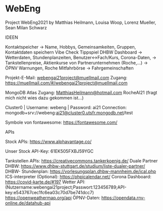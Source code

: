 # WebEng
Project WebEng2021 by Matthias Heilmann, Louisa Woop, Lorenz Mueller, Sean Milan Schwarz

IDEEN

Kontaktspeicher -> Name, Hobbys, Gemeinsamkeiten, Gruppen, Kontaktdaten speichern
Vibe Check
Tippspiel
DHBW Dashboard -> Wetterdaten, Stundenplanzeiten, Benutzer<->Fach/Kurs, Corona-Daten, 
	       -> Tankstellenpreise, Aktienkurse von Partnerunternehmen (Roche,...)
	       -> ÖPNV Warnungen, 
Roche Mitfahrbörse -> Fahrgemeinschaften

Projekt-E-Mail:	webengai21project@muellmail.com
Zugang:			https://muellmail.com/#/webengai21project@muellmail.com

MongoDB Atlas Zugang: 	MatthiasHeilmann@hotmail.com
						RocheAI21
						(fragt mich nicht wies dazu gekommen ist...)

Cluster0	|	Username: webeng	|	Password:	ai21
Connection:		mongodb+srv://webeng:ai21@cluster0.utsfr.mongodb.net/test

Symbole von fontawesome: https://fontawesome.com/

APIs

Stock APIs:
https://www.alphavantage.co/

Unser Stock API-Key: 61EK505FXBJ59YGC

Tankstellen APIs:
https://creativecommons.tankerkoenig.de/
Duale Partner DHBW:
https://www.dhbw-stuttgart.de/studium/liste-dualer-partner/
DHBW- Stundenplan:
https://vorlesungsplan.dhbw-mannheim.de/ical.php
ICS-interpreter (Optional):
https://phpicalendar.net/ 
Corona Dashboard:
https://covid-karte.de/#197
Wetter API: (Nutzername:webengai21project;Passwort:123456789;API-key:e543767cec1fc6ea03c70d7be741dcc7)
https://openweathermap.org/api
ÖPNV-Daten:
https://opendata.rnv-online.de/datahub-api 
